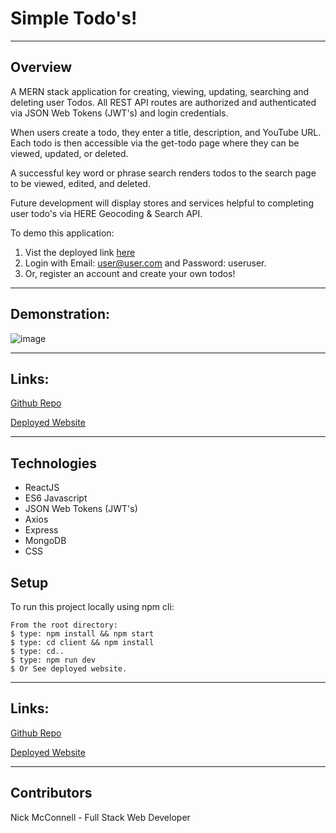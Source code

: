 # Simple Todo's!
___

## Overview
A MERN stack application for creating, viewing, updating, searching and deleting user Todos. All REST API routes are authorized and authenticated via JSON Web Tokens (JWT's) and  login credentials.

When users create a todo, they enter a title, description, and YouTube URL. Each todo is then accessible via the get-todo page where they can be viewed, updated, or deleted.

A successful key word or phrase search renders todos to the search page to be viewed, edited, and deleted.

Future development will display stores and services helpful to completing user todo's via HERE Geocoding & Search API.

To demo this application: 

1. Vist the deployed link [here](https://nmcconnell-todo.herokuapp.com/) 
2. Login with Email: user@user.com and Password: useruser.  
3. Or, register an account and create your own todos! 

___

## Demonstration:

![image](GIF/todos.gif)
___

## Links:

[Github Repo](https://github.com/nicholasmcconnell/todo)

[Deployed Website](https://nmcconnell-todo.herokuapp.com/)
___

## Technologies
* ReactJS
* ES6 Javascript
* JSON Web Tokens (JWT's)
* Axios
* Express
* MongoDB
* CSS


	
## Setup
To run this project locally using npm cli:
```
From the root directory:
$ type: npm install && npm start
$ type: cd client && npm install
$ type: cd..
$ type: npm run dev
$ Or See deployed website.  
```
___

## Links:

[Github Repo](https://github.com/nicholasmcconnell/todo)

[Deployed Website](https://nmcconnell-todo.herokuapp.com/)
___

## Contributors

Nick McConnell - Full Stack Web Developer


